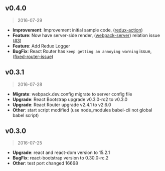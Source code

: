 ## v0.4.0

> 2016-07-29

- **Improvement**: Improvement initial sample code, ([redux-action])
- **Feature**: Now have server-side render, ([webpack-server]) relation issue ([#3])
- **Feature**: Add Redux Logger
- **BugFix**: React Router has `keep getting an annoying warning` issue, ([fixed-router-issue])

[fixed-router-issue]: https://github.com/madeinfree/react-basic-starter/commit/88c82f548b57b6efd0f22b3870905a487a68c0d2
[redux-action]: https://github.com/madeinfree/react-basic-starter/commit/70929bf7fbfb4c8cec9021b3fd96216783371ced
[webpack-server]: https://github.com/madeinfree/react-basic-starter/commit/4f548d9fa699e7cff3f39a3ce946cbf871cbbb08
[#3]: https://github.com/madeinfree/react-basic-starter/issues/3

## v0.3.1

> 2016-07-28

- **Migrate**: webpack.dev.config migrate to server config file
- **Upgrade**: React Bootstrap upgrade v0.3.0-rc2 to v0.3.0
- **Upgrade**: React Router upgrade v2.4.1 to v2.6.0
- **Other**: start script modified (use node_modules babel-cli not global babel script)


## v0.3.0

> 2016-07-25

- **Upgrade**: react and react-dom version to 15.2.1
- **BugFix**: react-bootstrap version to 0.30.0-rc.2
- **Other**: test port changed 16668
